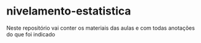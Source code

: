 # nivelamento-estatistica
Neste repositório vai conter os materiais das aulas e com todas anotações do que foi indicado
